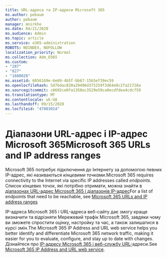 ```yaml
---
title: URL-адреса та IP-адреси Microsoft 365
ms.author: pebaum
author: pebaum
manager: mnirkhe
ms.date: 04/21/2020
ms.audience: Admin
ms.topic: article
ms.service: o365-administration
ROBOTS: NOINDEX, NOFOLLOW
localization_priority: Normal
ms.collection: Adm_O365
ms.custom:
- "287"
- "827"
- "1600028"
ms.assetid: 6056169e-6e69-4b5f-bb67-15b5ef39ec59
ms.openlocfilehash: 5d7bdac820a29496d375259f3d64e0c2fa21728a
ms.sourcegitcommit: c6692ce0fa1358ec3529e59ca0ecdfdea4cdc759
ms.translationtype: MT
ms.contentlocale: uk-UA
ms.lasthandoff: 09/15/2020
ms.locfileid: "47803014"
---
```

# <a name="microsoft-365-urls-and-ip-address-ranges"></a><span data-ttu-id="0f92d-102">Діапазони URL-адрес і IP-адрес Microsoft 365</span><span class="sxs-lookup"><span data-stu-id="0f92d-102">Microsoft 365 URLs and IP address ranges</span></span>

<span data-ttu-id="0f92d-103">Microsoft 365 потребує підключення до Інтернету за допомогою певних IP-адрес, які називаються *кінцевими точками*.</span><span class="sxs-lookup"><span data-stu-id="0f92d-103">Microsoft 365 requires connectivity to the Internet via specific IP addresses called *endpoints*.</span></span>
<span data-ttu-id="0f92d-104">Список кінцевих точок, які потрібно отримати, можна знайти в [діапазонах URL-адрес Microsoft 365 і діапазонів IP-адрес](https://docs.microsoft.com/office365/enterprise/urls-and-ip-address-ranges)</span><span class="sxs-lookup"><span data-stu-id="0f92d-104">For a list of endpoints that need to be reachable, see [Microsoft 365 URLs and IP address ranges](https://docs.microsoft.com/office365/enterprise/urls-and-ip-address-ranges)</span></span> 

<span data-ttu-id="0f92d-105">IP-адреса Microsoft 365 і URL-адреса веб-сайту дає змогу краще визначити та відрізняти Мережевий трафік Microsoft 365, завдяки чому ви зможете спростити оцінку, настройку та час, а також залишатися в курсі змін.</span><span class="sxs-lookup"><span data-stu-id="0f92d-105">The Microsoft 365 IP Address and URL web service helps you better identify and differentiate Microsoft 365 network traffic, making it easier for you to evaluate, configure, and stay up to date with changes.</span></span> <span data-ttu-id="0f92d-106">Дізнайтеся про [IP-адресу Microsoft 365 і веб-службу URL-](https://docs.microsoft.com/office365/enterprise/office-365-ip-web-service)адреси.</span><span class="sxs-lookup"><span data-stu-id="0f92d-106">See [Microsoft 365 IP Address and URL web service](https://docs.microsoft.com/office365/enterprise/office-365-ip-web-service).</span></span>